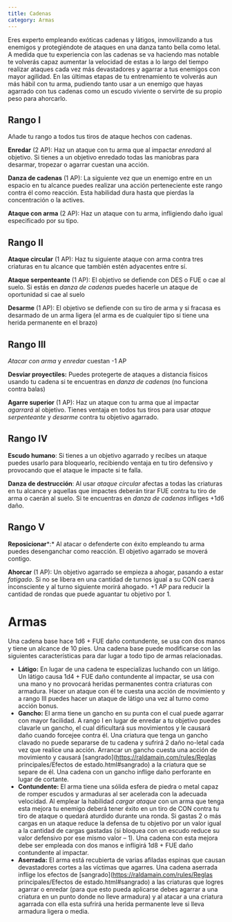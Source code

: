 ```yaml
---
title: Cadenas
category: Armas
---
```


Eres experto empleando exóticas cadenas y látigos, inmovilizando a tus enemigos y protegiéndote de ataques en una danza tanto bella como letal. A medida que tu experiencia con las cadenas se va haciendo mas notable te volverás capaz aumentar la velocidad de estas a lo largo del tiempo realizar ataques cada vez más devastadores y agarrar a tus enemigos con mayor agilidad. En las últimas etapas de tu entrenamiento te volverás aun más hábil con tu arma, pudiendo tanto usar a un enemigo que hayas agarrado con tus cadenas como un escudo viviente o servirte de su propio peso para ahorcarlo.

## Rango I

Añade tu rango a todos tus tiros de ataque hechos con cadenas.

**Enredar** (2 AP): Haz un ataque con tu arma que al impactar *enredará* al objetivo. Si tienes a un objetivo enredado todas las maniobras para desarmar, tropezar o agarrar cuestan una acción.

**Danza de cadenas** (1 AP): La siguiente vez que un enemigo entre en un espacio en tu alcance puedes realizar una acción perteneciente este rango contra él como reacción. Esta habilidad dura hasta que pierdas la concentración o la actives.

**Ataque con arma** (2 AP): Haz un ataque con tu arma, infligiendo daño igual especificado por su tipo.

## Rango II

**Ataque circular** (1 AP): Haz tu siguiente ataque con arma contra tres criaturas en tu alcance que también estén adyacentes entre sí.

**Ataque serpenteante** (1 AP): El objetivo se defiende con DES o FUE o cae al suelo. Si estás en *danza de cadenas* puedes hacerle un ataque de oportunidad si cae al suelo

**Desarme** (1 AP): El objetivo se defiende con su tiro de arma y si fracasa es desarmado de un arma ligera (el arma es de cualquier tipo si tiene una herida permanente en el brazo)

## Rango III   

*Atacar con arma* y *enredar* cuestan -1 AP

**Desviar proyectiles:** Puedes protegerte de ataques a distancia físicos usando tu cadena si te encuentras en *danza de cadenas* (no funciona contra balas)

**Agarre superior** (1 AP): Haz un ataque con tu arma que al impactar *agarrará* al objetivo. Tienes ventaja en todos tus tiros para usar *ataque serpenteante* y *desarme* contra tu objetivo agarrado.

## Rango IV

**Escudo humano**: Si tienes a un objetivo agarrado y recibes un ataque puedes usarlo para bloquearlo, recibiendo ventaja en tu tiro defensivo y provocando que el ataque le impacte si te falla.

**Danza de destrucción**: Al usar *ataque circular* afectas a todas las criaturas en tu alcance y aquellas que impactes deberán tirar FUE contra tu tiro de arma o caerán al suelo. Si te encuentras en *danza de cadenas* infliges +1d6 daño.

## Rango V

**Reposicionar***:* Al atacar o defenderte con éxito empleando tu arma puedes desenganchar como reacción. El objetivo agarrado se moverá contigo.

**Ahorcar** (1 AP): Un objetivo agarrado se empieza a ahogar, pasando a estar *fatigado*. Si no se libera en una cantidad de turnos igual a su CON caerá inconsciente y al turno siguiente morirá ahogado. +1 AP para reducir la cantidad de rondas que puede aguantar tu objetivo por 1. 

# Armas  

Una cadena base hace 1d6 + FUE daño contundente, se usa con dos manos y tiene un alcance de 10 pies. Una cadena base puede modificarse con las siguientes características para dar lugar a todo tipo de armas relacionadas.

- **Látigo:** En lugar de una cadena te especializas luchando con un látigo. Un látigo causa 1d4 + FUE daño contundente al impactar, se usa con una mano y no provocará heridas permanentes contra criaturas con armadura. Hacer un ataque con él te cuesta una acción de movimiento y a rango III puedes hacer un ataque de látigo una vez al turno como acción bonus.
- **Gancho:** El arma tiene un gancho en su punta con el cual puede agarrar con mayor facilidad. A rango I en lugar de enredar a tu objetivo puedes clavarle un gancho, el cual dificultará sus movimientos y le causará daño cuando forcejee contra él. Una criatura que tenga un gancho clavado no puede separarse de tu cadena y sufrirá 2 daño no-letal cada vez que realice una acción. Arrancar un gancho cuesta una acción de movimiento y causará [sangrado](https://raldamain.com/rules/Reglas principales/Efectos de estado.html#sangrado) a la criatura que se separe de él. Una cadena con un gancho inflige daño perforante en lugar de cortante.
- **Contundente:** El arma tiene una sólida esfera de piedra o metal capaz de romper escudos y armaduras al ser acelerada con la adecuada velocidad. Al emplear la habilidad *cargar ataque* con un arma que tenga esta mejora tu enemigo deberá tener éxito en un tiro de CON contra tu tiro de ataque o quedará aturdido durante una ronda. Si gastas 2 o más cargas en un ataque reduce la defensa de tu objetivo por un valor igual a la cantidad de cargas gastadas (si bloquea con un escudo reduce su valor defensivo por ese mismo valor – 1). Una cadena con esta mejora debe ser empleada con dos manos e infligirá 1d8 + FUE daño contundente al impactar.
- **Aserrada:** El arma está recubierta de varias afiladas espinas que causan devastadores cortes a las víctimas que agarres. Una cadena aserrada inflige los efectos de [sangrado](https://raldamain.com/rules/Reglas principales/Efectos de estado.html#sangrado) a las criaturas que logres agarrar o enredar (para que esto pueda aplicarse debes agarrar a una criatura en un punto donde no lleve armadura) y al atacar a una criatura agarrada con ella esta sufrirá una herida permanente leve si lleva armadura ligera o media.

